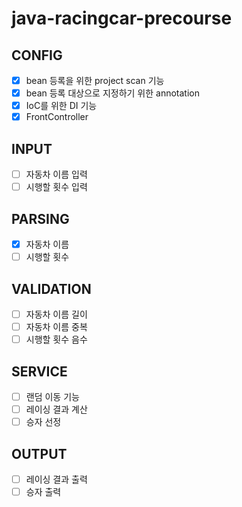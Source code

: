 # java-racingcar-precourse

## CONFIG
- [X] bean 등록을 위한 project scan 기능
- [X] bean 등록 대상으로 지정하기 위한 annotation
- [X] IoC를 위한 DI 기능
- [X] FrontController

## INPUT
- [ ] 자동차 이름 입력
- [ ] 시행할 횟수 입력

## PARSING
- [X] 자동차 이름
- [ ] 시행할 횟수

## VALIDATION
- [ ] 자동차 이름 길이
- [ ] 자동차 이름 중복
- [ ] 시행할 횟수 음수

## SERVICE
- [ ] 랜덤 이동 기능
- [ ] 레이싱 결과 계산
- [ ] 승자 선정

## OUTPUT
- [ ] 레이싱 결과 출력
- [ ] 승자 출력
